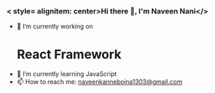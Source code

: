 ### < style= alignitem: center>Hi there 👋, I'm Naveen Nani</> 

  - 🔭 I’m currently working on <h1>React Framework</h1>
  - 🌱 I’m currently learning JavaScript
  - 📫 How to reach me: naveenkanneboina1303@gmail.com 


<!--
**NaveenKanneboina/NaveenKanneboina** is a ✨ _special_ ✨ repository because its `README.md` (this file) appears on your GitHub profile.

Here are some ideas to get you started:

- 🔭 I’m currently working on React Framework
- 🌱 I’m currently learning JavaScript
- 📫 How to reach me: naveenkanneboina1303@gmail.com 
-->
